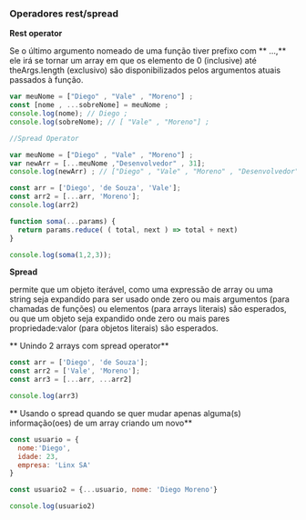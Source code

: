 ### Operadores rest/spread

**Rest operator**

Se o último argumento nomeado de uma função tiver prefixo com ** ...,** ele irá se tornar um array em que os elemento de 0 (inclusive) até theArgs.length (exclusivo) são disponibilizados pelos argumentos atuais passados à função.


```javascript
var meuNome = ["Diego" , "Vale" , "Moreno"] ;
const [nome , ...sobreNome] = meuNome ;
console.log(nome); // Diego ;
console.log(sobreNome); // [ "Vale" , "Moreno"] ;

//Spread Operator

var meuNome = ["Diego" , "Vale" , "Moreno"] ;
var newArr = [...meuNome ,"Desenvolvedor" , 31];
console.log(newArr) ; // ["Diego" , "Vale" , "Moreno" , "Desenvolvedor" , 31 ] ;

const arr = ['Diego', 'de Souza', 'Vale'];
const arr2 = [...arr, 'Moreno'];
console.log(arr2)

function soma(...params) {
  return params.reduce( ( total, next ) => total + next)
}

console.log(soma(1,2,3)); 
```


**Spread**

 permite que um objeto iterável, como uma expressão de array ou uma string seja expandido para ser usado onde zero ou mais argumentos (para chamadas de funções) ou elementos (para arrays literais) são esperados, ou que um objeto seja expandido onde zero ou mais pares propriedade:valor (para objetos literais) são esperados.
 
** Unindo 2 arrays com spread operator**
 
```javascript
const arr = ['Diego', 'de Souza'];
const arr2 = ['Vale', 'Moreno'];
const arr3 = [...arr, ...arr2]

console.log(arr3)
```
** Usando o spread quando se quer mudar apenas alguma(s) informação(oes) de um array criando um novo** 

```javascript
const usuario = {
  nome:'Diego',
  idade: 23,
  empresa: 'Linx SA'
}

const usuario2 = {...usuario, nome: 'Diego Moreno'}

console.log(usuario2)
```


